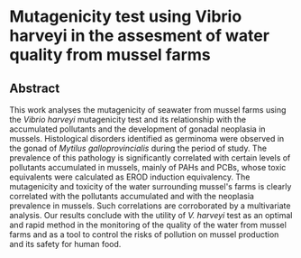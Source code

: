 # Mutagenicity test using Vibrio harveyi in the assesment of water quality from mussel farms

## Abstract

This work analyses the mutagenicity of seawater from mussel farms using the _Vibrio harveyi_ mutagenicity test and its relationship with the accumulated pollutants and the development of gonadal neoplasia in mussels. Histological disorders identified as germinoma were observed in the gonad of _Mytilus galloprovincialis_ during the period of study. The prevalence of this pathology is significantly correlated with certain levels of pollutants accumulated in mussels, mainly of PAHs and PCBs, whose toxic equivalents were calculated as EROD induction equivalency. The mutagenicity and toxicity of the water surrounding mussel's farms is clearly correlated with the pollutants accumulated and with the neoplasia prevalence in mussels. Such correlations are corroborated by a multivariate analysis. Our results conclude with the utility of _V. harveyi_ test as an optimal and rapid method in the monitoring of the quality of the water from mussel farms and as a tool to control the risks of pollution on mussel production and its safety for human food.